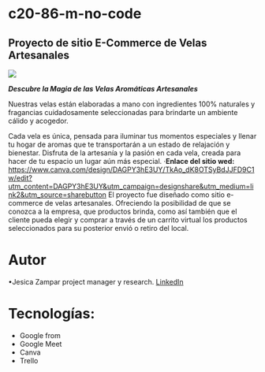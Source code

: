 # c20-86-m-no-code
## Proyecto de sitio E-Commerce de Velas Artesanales

<img src= "Imagen\Banner web horizontal nuevos productos  minimalista orgánico  verde y marrón .png">

***Descubre la Magia de las Velas Aromáticas Artesanales***

 Nuestras velas están elaboradas a mano con ingredientes 100% naturales y fragancias cuidadosamente seleccionadas para brindarte un ambiente cálido y acogedor. 
 
 Cada vela es única, pensada para iluminar tus momentos especiales y llenar tu hogar de aromas que te transportarán a un estado de relajación y bienestar. Disfruta de la artesanía y la pasión en cada vela, creada para hacer de tu espacio un lugar aún más especial.
·**Enlace del sitio wed:**
https://www.canva.com/design/DAGPY3hE3UY/TkAo_dK8OTSyBdJJFD9C1w/edit?utm_content=DAGPY3hE3UY&utm_campaign=designshare&utm_medium=link2&utm_source=sharebutton
El proyecto fue diseñado como sitio e-commerce de velas artesanales. Ofreciendo la posibilidad de que se conozca a la empresa, que productos brinda, como así también que el cliente pueda elegir y comprar a través de un carrito virtual los productos seleccionados para su posterior envió o retiro del local.
# Autor
•Jesica Zampar 
 project manager y research.
 [LinkedIn](https://www.linkedin.com/in/jesica-zampar-13z/)
 
 # Tecnologías:
- Google from
- Google Meet
- Canva
- Trello
  


 
 
 
